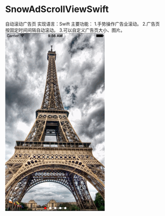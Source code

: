 # SnowAdScrollViewSwift
自动滚动广告页
实现语言：Swift
主要功能：
1.手势操作广告业滚动。
2.广告页按固定时间间隔自动滚动。
3.可以自定义广告页大小、图片。
![image](http://github.com/Snow1990/SnowAdScrollViewSwift/raw/master/SnowAdScrollViewSwift/Demo.gif)
